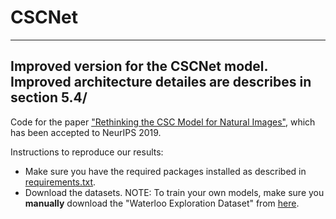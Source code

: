 # CSCNet

---------------------
Improved version for the CSCNet model.
Improved architecture detailes are describes in section 5.4/
---------------------


Code for the paper ["Rethinking the CSC Model for Natural Images"](https://arxiv.org/abs/1909.05742), which has been accepted to NeurIPS 2019.

Instructions to reproduce our results:
* Make sure you have the required packages installed as described in [requirements.txt](https://github.com/drorsimon/CSCNet/blob/master/requirements.txt).
* Download the datasets. NOTE: To train your own models, make sure you **manually** download the "Waterloo Exploration Dataset" from [here](https://ece.uwaterloo.ca/~k29ma/exploration/).
